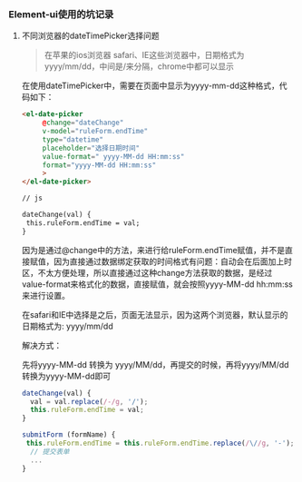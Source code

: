 ### Element-ui使用的坑记录

1. 不同浏览器的dateTimePicker选择问题

   > 在苹果的ios浏览器 safari、IE这些浏览器中，日期格式为yyyy/mm/dd，中间是/来分隔，chrome中都可以显示

   在使用dateTimePicker中，需要在页面中显示为yyyy-mm-dd这种格式，代码如下：

   ```html
   <el-date-picker
        @change="dateChange"
        v-model="ruleForm.endTime"
        type="datetime"
        placeholder="选择日期时间"
        value-format=" yyyy-MM-dd HH:mm:ss"
        format="yyyy-MM-dd HH:mm:ss"
        >
   </el-date-picker>
   
   // js
   
   dateChange(val) {
   	this.ruleForm.endTime = val;
   }
   ```

   因为是通过@change中的方法，来进行给ruleForm.endTime赋值，并不是直接赋值，因为直接通过数据绑定获取的时间格式有问题：自动会在后面加上时区，不太方便处理，所以直接通过这种change方法获取的数据，是经过value-format来格式化的数据，直接赋值，就会按照yyyy-MM-dd hh:mm:ss来进行设置。

   在safari和IE中选择是之后，页面无法显示，因为这两个浏览器，默认显示的日期格式为: yyyy/mm/dd

   解决方式：

    先将yyyy-MM-dd 转换为 yyyy/MM/dd，再提交的时候，再将yyyy/MM/dd转换为yyyy-MM-dd即可

   ```js
   dateChange(val) {
     val = val.replace(/-/g, '/');
     this.ruleForm.endTime = val;
   }
   
   submitForm (formName) {
   	this.ruleForm.endTime = this.ruleForm.endTime.replace(/\//g, '-');
     // 提交表单
     ...
   }
   ```


